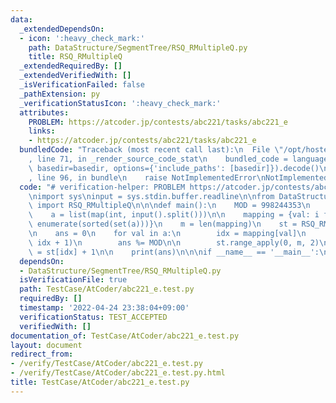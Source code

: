 ```yaml
---
data:
  _extendedDependsOn:
  - icon: ':heavy_check_mark:'
    path: DataStructure/SegmentTree/RSQ_RMultipleQ.py
    title: RSQ_RMultipleQ
  _extendedRequiredBy: []
  _extendedVerifiedWith: []
  _isVerificationFailed: false
  _pathExtension: py
  _verificationStatusIcon: ':heavy_check_mark:'
  attributes:
    PROBLEM: https://atcoder.jp/contests/abc221/tasks/abc221_e
    links:
    - https://atcoder.jp/contests/abc221/tasks/abc221_e
  bundledCode: "Traceback (most recent call last):\n  File \"/opt/hostedtoolcache/Python/3.10.5/x64/lib/python3.10/site-packages/onlinejudge_verify/documentation/build.py\"\
    , line 71, in _render_source_code_stat\n    bundled_code = language.bundle(stat.path,\
    \ basedir=basedir, options={'include_paths': [basedir]}).decode()\n  File \"/opt/hostedtoolcache/Python/3.10.5/x64/lib/python3.10/site-packages/onlinejudge_verify/languages/python.py\"\
    , line 96, in bundle\n    raise NotImplementedError\nNotImplementedError\n"
  code: "# verification-helper: PROBLEM https://atcoder.jp/contests/abc221/tasks/abc221_e\n\
    \nimport sys\ninput = sys.stdin.buffer.readline\n\nfrom DataStructure.SegmentTree.RSQ_RMultipleQ\
    \ import RSQ_RMultipleQ\n\n\ndef main():\n    MOD = 998244353\n    n = int(input())\n\
    \    a = list(map(int, input().split()))\n\n    mapping = {val: i for i, val in\
    \ enumerate(sorted(set(a)))}\n    m = len(mapping)\n    st = RSQ_RMultipleQ(m)\n\
    \n    ans = 0\n    for val in a:\n        idx = mapping[val]\n        ans += st.fold(0,\
    \ idx + 1)\n        ans %= MOD\n\n        st.range_apply(0, m, 2)\n        st[idx]\
    \ = st[idx] + 1\n\n    print(ans)\n\n\nif __name__ == '__main__':\n    main()\n"
  dependsOn:
  - DataStructure/SegmentTree/RSQ_RMultipleQ.py
  isVerificationFile: true
  path: TestCase/AtCoder/abc221_e.test.py
  requiredBy: []
  timestamp: '2022-04-24 23:38:04+09:00'
  verificationStatus: TEST_ACCEPTED
  verifiedWith: []
documentation_of: TestCase/AtCoder/abc221_e.test.py
layout: document
redirect_from:
- /verify/TestCase/AtCoder/abc221_e.test.py
- /verify/TestCase/AtCoder/abc221_e.test.py.html
title: TestCase/AtCoder/abc221_e.test.py
---
```

